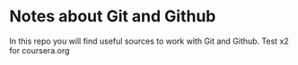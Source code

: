 # Notes about Git and Github

In this repo you will find useful sources to work with Git and Github.
Test x2 for coursera.org
